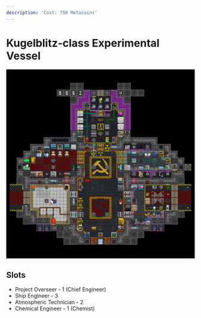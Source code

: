 ```yaml
---
description: 'Cost: 750 Metacoins'
---
```


# Kugelblitz-class Experimental Vessel

![](<../.gitbook/assets/image (3).png>)

## Slots

* Project Overseer - 1 (Chief Engineer)
* Ship Engineer - 3
* Atmospheric Technician - 2
* Chemical Engineer - 1 (Chemist)
